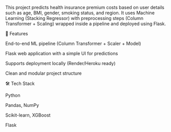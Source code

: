 This project predicts health insurance premium costs based on user details such as age, BMI, gender, smoking status, and region.
It uses Machine Learning (Stacking Regressor) with preprocessing steps (Column Transformer + Scaling) wrapped inside a pipeline and deployed using Flask.

🚀 Features

End-to-end ML pipeline (Column Transformer + Scaler + Model)

Flask web application with a simple UI for predictions

Supports deployment locally (Render/Heroku ready)

Clean and modular project structure

🛠 Tech Stack

Python

Pandas, NumPy

Scikit-learn, XGBoost

Flask
